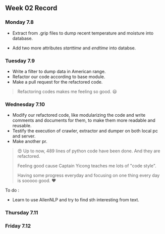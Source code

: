 ## Week 02 Record

### Monday 7.8

- Extract from .grip files to dump recent temperature and moisture into database. 

- Add two more attributes *starttime* and *endtime* into databse.



### Tuesday 7.9

- Write a filter to dump data in American range. 
- Refactor our code according to base module. 
- Make a pull request for the refactored code.

> Refactoring codes makes me feeling so good. :smiley:



### Wednesday 7.10

- Modify our refactored code, like modularizing the code and write comments and documents for them, to make them more readable and reusable. 
- Testify the execution of crawler, extractor and dumper on both local pc and server. 
- Make another pr.

> :heart_eyes: Up to now, 489 lines of python code have been done. And they are refactored.
>
> Feeling good cause Captain Yicong teaches me lots of "code style".
>
> Having some progress everyday and focusing on one thing every day is sooooo good. :heart:

To do :

- Learn to use AllenNLP and try to find sth interesting from text.



### Thursday 7.11



### Friday 7.12



